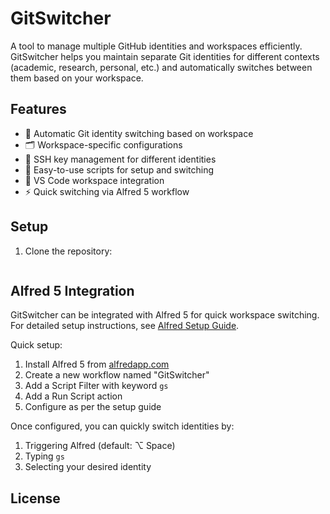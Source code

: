 # GitSwitcher

A tool to manage multiple GitHub identities and workspaces efficiently. GitSwitcher helps you maintain separate Git identities for different contexts (academic, research, personal, etc.) and automatically switches between them based on your workspace.

## Features

- 🔄 Automatic Git identity switching based on workspace
- 🗂️ Workspace-specific configurations
- 🔐 SSH key management for different identities
- 📝 Easy-to-use scripts for setup and switching
- 🚀 VS Code workspace integration
- ⚡ Quick switching via Alfred 5 workflow

## Setup

1. Clone the repository:
   ```

## Alfred 5 Integration

GitSwitcher can be integrated with Alfred 5 for quick workspace switching. For detailed setup instructions, see [Alfred Setup Guide](docs/alfred_setup.md).

Quick setup:
1. Install Alfred 5 from [alfredapp.com](https://www.alfredapp.com/)
2. Create a new workflow named "GitSwitcher"
3. Add a Script Filter with keyword `gs`
4. Add a Run Script action
5. Configure as per the setup guide

Once configured, you can quickly switch identities by:
1. Triggering Alfred (default: ⌥ Space)
2. Typing `gs`
3. Selecting your desired identity

## License